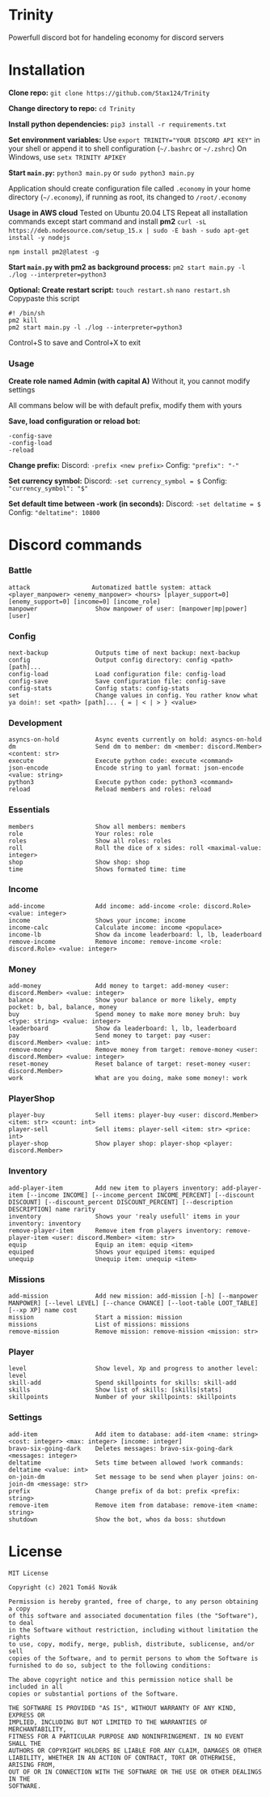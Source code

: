 # Trinity 
Powerfull discord bot for handeling economy for discord servers

# Installation

**Clone repo:**
```git clone https://github.com/Stax124/Trinity```

**Change directory to repo:**
```cd Trinity```

**Install python dependencies:**
```pip3 install -r requirements.txt```

**Set environment variables:**
Use ```export TRINITY="YOUR DISCORD API KEY"``` in your shell or append it to shell configuration (```~/.bashrc``` or ```~/.zshrc```)
On Windows, use ```setx TRINITY APIKEY```

**Start ```main.py```:**
```python3 main.py``` or ```sudo python3 main.py```

Application should create configuration file called ```.economy``` in your home directory (```~/.economy```), if running as root, its changed to ```/root/.economy```

**Usage in AWS cloud**
Tested on Ubuntu 20.04 LTS
Repeat all installation commands except start command and install **pm2**
```curl -sL https://deb.nodesource.com/setup_15.x | sudo -E bash -```
```sudo apt-get install -y nodejs```

```npm install pm2@latest -g```

**Start ```main.py``` with pm2 as background process:**
```pm2 start main.py -l ./log --interpreter=python3```

**Optional: Create restart script:**
```touch restart.sh```
```nano restart.sh```
Copypaste this script
```
#! /bin/sh
pm2 kill
pm2 start main.py -l ./log --interpreter=python3
```
Control+S to save and Control+X to exit

<h3>Usage</h3>

**Create role named Admin (with capital A)**
Without it, you cannot modify settings

All commans below will be with default prefix, modify them with yours

**Save, load configuration or reload bot:**
```
-config-save
-config-load
-reload
```

**Change prefix:**
Discord: ```-prefix <new prefix>```
Config: ```"prefix": "-"```

**Set currency symbol:**
Discord: ```-set currency_symbol = $```
Config: ```"currency_symbol": "$"```

**Set default time between -work (in seconds):**
Discord: ```-set deltatime = $```
Config: ```"deltatime": 10800```

# Discord commands

<h3>Battle</h3>

```
attack                 Automatized battle system: attack <player_manpower> <enemy_manpower> <hours> [player_support=0] [enemy_support=0] [income=0] [income_role]
manpower                Show manpower of user: [manpower|mp|power] [user]
```

<h3>Config</h3>

```
next-backup             Outputs time of next backup: next-backup
config                  Output config directory: config <path> [path]...
config-load             Load configuration file: config-load
config-save             Save configuration file: config-save
config-stats            Config stats: config-stats
set                     Change values in config. You rather know what ya doin!: set <path> [path]... { = | < | > } <value>
```

<h3>Development</h3>

```
asyncs-on-hold          Async events currently on hold: asyncs-on-hold
dm                      Send dm to member: dm <member: discord.Member> <content: str>
execute                 Execute python code: execute <command>
json-encode             Encode string to yaml format: json-encode <value: string>
python3                 Execute python code: python3 <command>
reload                  Reload members and roles: reload
```

<h3>Essentials</h3>

```
members                 Show all members: members
role                    Your roles: role
roles                   Show all roles: roles
roll                    Roll the dice of x sides: roll <maximal-value: integer>
shop                    Show shop: shop
time                    Shows formated time: time
```

<h3>Income</h3>

```
add-income              Add income: add-income <role: discord.Role> <value: integer>
income                  Shows your income: income
income-calc             Calculate income: income <populace>
income-lb               Show da income leaderboard: l, lb, leaderboard
remove-income           Remove income: remove-income <role: discord.Role> <value: integer>
```

<h3>Money</h3>

```
add-money               Add money to target: add-money <user: discord.Member> <value: integer>
balance                 Show your balance or more likely, empty pocket: b, bal, balance, money
buy                     Spend money to make more money bruh: buy <type: string> <value: integer>
leaderboard             Show da leaderboard: l, lb, leaderboard
pay                     Send money to target: pay <user: discord.Member> <value: int>
remove-money            Remove money from target: remove-money <user: discord.Member> <value: integer>
reset-money             Reset balance of target: reset-money <user: discord.Member>
work                    What are you doing, make some money!: work
```

<h3>PlayerShop</h3>

```
player-buy              Sell items: player-buy <user: discord.Member> <item: str> <count: int>
player-sell             Sell items: player-sell <item: str> <price: int>
player-shop             Show player shop: player-shop <player: discord.Member>
```

<h3>Inventory</h3>

```
add-player-item         Add new item to players inventory: add-player-item [--income INCOME] [--income_percent INCOME_PERCENT] [--discount DISCOUNT] [--discount_percent DISCOUNT_PERCENT] [--description DESCRIPTION] name rarity
inventory               Shows your 'realy usefull' items in your inventory: inventory
remove-player-item      Remove item from players inventory: remove-player-item <user: discord.Member> <item: str>
equip                   Equip an item: equip <item>
equiped                 Shows your equiped items: equiped
unequip                 Unequip item: unequip <item>
```

<h3>Missions</h3>

```
add-mission             Add new mission: add-mission [-h] [--manpower MANPOWER] [--level LEVEL] [--chance CHANCE] [--loot-table LOOT_TABLE] [--xp XP] name cost
mission                 Start a mission: mission
missions                List of missions: missions
remove-mission          Remove mission: remove-mission <mission: str>
```

<h3>Player</h3>

```
level                   Show level, Xp and progress to another level: level
skill-add               Spend skillpoints for skills: skill-add
skills                  Show list of skills: [skills|stats]
skillpoints             Number of your skillpoints: skillpoints
```

<h3>Settings</h3>

```
add-item                Add item to database: add-item <name: string> <cost: integer> <max: integer> [income: integer]
bravo-six-going-dark    Deletes messages: bravo-six-going-dark <messages: integer>
deltatime               Sets time between allowed !work commands: deltatime <value: int>
on-join-dm              Set message to be send when player joins: on-join-dm <message: str>
prefix                  Change prefix of da bot: prefix <prefix: string>
remove-item             Remove item from database: remove-item <name: string>
shutdown                Show the bot, whos da boss: shutdown
```

# License

```
MIT License

Copyright (c) 2021 Tomáš Novák

Permission is hereby granted, free of charge, to any person obtaining a copy
of this software and associated documentation files (the "Software"), to deal
in the Software without restriction, including without limitation the rights
to use, copy, modify, merge, publish, distribute, sublicense, and/or sell
copies of the Software, and to permit persons to whom the Software is
furnished to do so, subject to the following conditions:

The above copyright notice and this permission notice shall be included in all
copies or substantial portions of the Software.

THE SOFTWARE IS PROVIDED "AS IS", WITHOUT WARRANTY OF ANY KIND, EXPRESS OR
IMPLIED, INCLUDING BUT NOT LIMITED TO THE WARRANTIES OF MERCHANTABILITY,
FITNESS FOR A PARTICULAR PURPOSE AND NONINFRINGEMENT. IN NO EVENT SHALL THE
AUTHORS OR COPYRIGHT HOLDERS BE LIABLE FOR ANY CLAIM, DAMAGES OR OTHER
LIABILITY, WHETHER IN AN ACTION OF CONTRACT, TORT OR OTHERWISE, ARISING FROM,
OUT OF OR IN CONNECTION WITH THE SOFTWARE OR THE USE OR OTHER DEALINGS IN THE
SOFTWARE.
```
